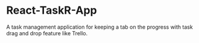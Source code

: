 # React-TaskR-App
A task management application for keeping a tab on the progress with task drag and drop feature like Trello.
